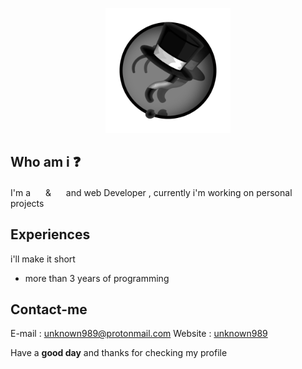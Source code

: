 <p align=center><img width=200 height=200 src="images/logo.png" /></p>

## Who am i ❓
I'm a <img width=16 height=16 src="https://logos-download.com/wp-content/uploads/2016/10/Python_logo_icon.png"> & <img width=16 height=16 src="https://webforpc.com/wp-content/uploads/2018/03/c-plus-plus-program-logo-image.png"> and web Developer , currently i'm working on personal projects

## Experiences
i'll make it short
* more than 3 years of programming

## Contact-me

E-mail : <a href="mailto:unknown989@protonmail.com">unknown989@protonmail.com</a>
Website : <a href="https://unknown989.github.io/">unknown989</a>

Have a <b>good day</b> and thanks for checking my profile

